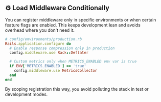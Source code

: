## ⚙️ Load Middleware Conditionally

You can register middleware only in specific environments or when certain feature flags are enabled. This keeps development lean and avoids overhead where you don't need it.

```ruby
# config/environments/production.rb
Rails.application.configure do
  # Enable response compression only in production
  config.middleware.use Rack::Deflater

  # Custom metrics only when METRICS_ENABLED env var is true
  if ENV['METRICS_ENABLED'] == 'true'
    config.middleware.use MetricsCollector
  end
end
```

By scoping registration this way, you avoid polluting the stack in test or development modes.
